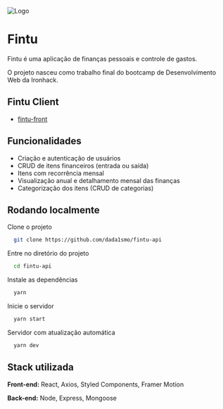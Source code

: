 
![Logo](https://fintu.netlify.app/logo.png)


# Fintu

Fintu é uma aplicação de finanças pessoais e controle de gastos.

O projeto nasceu como trabalho final do bootcamp de Desenvolvimento Web da Ironhack.

## Fintu Client

 - [fintu-front](https://github.com/dada1smo/fintu-front)

## Funcionalidades

- Criação e autenticação de usuários
- CRUD de itens financeiros (entrada ou saída)
- Itens com recorrência mensal
- Visualização anual e detalhamento mensal das finanças
- Categorização dos itens (CRUD de categorias)


## Rodando localmente

Clone o projeto

```bash
  git clone https://github.com/dada1smo/fintu-api
```

Entre no diretório do projeto

```bash
  cd fintu-api
```

Instale as dependências

```bash
  yarn
```

Inicie o servidor

```bash
  yarn start
```

Servidor com atualização automática

```bash
  yarn dev
```

## Stack utilizada

**Front-end:** React, Axios, Styled Components, Framer Motion

**Back-end:** Node, Express, Mongoose

